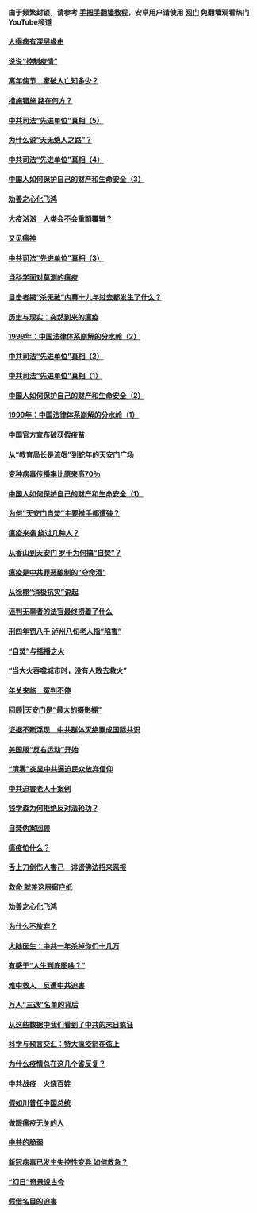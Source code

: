 #### 由于频繁封锁，请参考 [手把手翻墙教程](https://github.com/gfw-breaker/guides/wiki/)，安卓用户请使用 [网门](https://github.com/gfw-breaker/nogfw/blob/master/dl.md?t=02221300) 免翻墙观看热门YouTube频道 

#### [人得病有深层缘由](../pages/19/420864.md?t=02221300) 

#### [说说“控制疫情”](../pages/19/420831.md?t=02221300) 

#### [离年傍节　家破人亡知多少？](../pages/19/420563.md?t=02221300) 

#### [措施错施  路在何方？](../pages/19/420076.md?t=02221300) 

#### [中共司法“先进单位”真相（5）](../pages/19/419453.md?t=02221300) 

#### [为什么说“天无绝人之路”？](../pages/19/419618.md?t=02221300) 

#### [中共司法“先进单位”真相（4）](../pages/19/419452.md?t=02221300) 

#### [中国人如何保护自己的财产和生命安全（3）](../pages/19/419405.md?t=02221300) 

#### [劝善之心化飞鸿](../pages/19/418758.md?t=02221300) 

#### [大疫汹汹　人类会不会重蹈覆辙？](../pages/19/419691.md?t=02221300) 

#### [又见瘟神](../pages/19/419225.md?t=02221300) 

#### [中共司法“先进单位”真相（3）](../pages/19/419451.md?t=02221300) 

#### [当科学面对莫测的瘟疫](../pages/19/419625.md?t=02221300) 

#### [目击者揭“杀无赦”内幕十九年过去都发生了什么？](../pages/19/419617.md?t=02221300) 

#### [历史与现实：突然到来的瘟疫](../pages/19/419619.md?t=02221300) 

#### [1999年：中国法律体系崩解的分水岭（2）](../pages/19/419455.md?t=02221300) 

#### [中共司法“先进单位”真相（2）](../pages/19/419450.md?t=02221300) 

#### [中共司法“先进单位”真相（1）](../pages/19/419449.md?t=02221300) 

#### [中国人如何保护自己的财产和生命安全（2）](../pages/19/419404.md?t=02221300) 

#### [1999年：中国法律体系崩解的分水岭（1）](../pages/19/419454.md?t=02221300) 

#### [中国官方宣布破获假疫苗](../pages/19/419504.md?t=02221300) 

#### [从“教育局长是流氓”到蛇年的天安门广场](../pages/19/419470.md?t=02221300) 

#### [变种病毒传播率比原来高70％](../pages/19/419456.md?t=02221300) 

#### [中国人如何保护自己的财产和生命安全（1）](../pages/19/419403.md?t=02221300) 

#### [为何“天安门自焚”主要推手都遭殃？](../pages/19/419348.md?t=02221300) 

#### [瘟疫来袭 绕过几种人？](../pages/19/419349.md?t=02221300) 

#### [从香山到天安门 罗干为何搞“自焚”？](../pages/19/419270.md?t=02221300) 

#### [瘟疫是中共罪恶酿制的“夺命酒”](../pages/19/419223.md?t=02221300) 

#### [从徐栩“消极抗灾”说起](../pages/19/419224.md?t=02221300) 

#### [诬判无辜者的法官最终捞着了什么](../pages/19/419268.md?t=02221300) 

#### [刑四年罚八千 泸州八旬老人指“陷害”](../pages/19/419232.md?t=02221300) 

#### [“自焚”与插播之火](../pages/19/419226.md?t=02221300) 

#### [“当大火吞噬城市时，没有人敢去救火”](../pages/19/419077.md?t=02221300) 

#### [年关来临　冤判不停](../pages/19/419093.md?t=02221300) 

#### [回顾|天安门是“最大的摄影棚”](../pages/19/380866.md?t=02221300) 

#### [证据不断浮现　中共群体灭绝罪成国际共识](../pages/19/419031.md?t=02221300) 

#### [美国版“反右运动”开始](../pages/19/419030.md?t=02221300) 

#### [“清零”突显中共逼迫民众放弃信仰](../pages/19/418995.md?t=02221300) 

#### [中共迫害老人十案例](../pages/19/418831.md?t=02221300) 

#### [钱学森为何拒绝反对法轮功？](../pages/19/418905.md?t=02221300) 

#### [自焚伪案回顾](../pages/19/418799.md?t=02221300) 

#### [瘟疫怕什么？](../pages/19/418800.md?t=02221300) 

#### [舌上刀剑伤人害己　诽谤佛法招来恶报](../pages/19/418731.md?t=02221300) 

#### [救命 就差这层窗户纸](../pages/19/418706.md?t=02221300) 

#### [劝善之心化飞鸿](../pages/19/416766.md?t=02221300) 

#### [为什么不放弃？](../pages/19/418691.md?t=02221300) 

#### [大陆医生：中共一年杀掉你们十几万](../pages/19/418670.md?t=02221300) 

#### [有感于“人生到底图啥？”](../pages/19/418624.md?t=02221300) 

#### [难中救人　反遭中共迫害](../pages/19/418414.md?t=02221300) 

#### [万人“三退”名单的背后](../pages/19/418505.md?t=02221300) 

#### [从这些数据中我们看到了中共的末日疯狂](../pages/19/418420.md?t=02221300) 

#### [科学与预言交汇：特大瘟疫箭在弦上](../pages/19/418266.md?t=02221300) 

#### [为什么疫情总在这几个省反复？](../pages/19/418219.md?t=02221300) 

#### [中共战疫　火烧百姓](../pages/19/418220.md?t=02221300) 

#### [假如川普任中国总统](../pages/19/418174.md?t=02221300) 

#### [做跟瘟疫无关的人](../pages/19/418171.md?t=02221300) 

#### [中共的脆弱](../pages/19/418196.md?t=02221300) 

#### [新冠病毒已发生失控性变异 如何救急？](../pages/19/418032.md?t=02221300) 

#### [“幻日”奇景说古今](../pages/19/418033.md?t=02221300) 

#### [假借名目的迫害](../pages/19/418055.md?t=02221300) 

